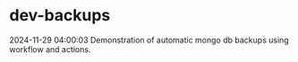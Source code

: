 # dev-backups
2024-11-29 04:00:03 Demonstration of automatic mongo db backups using workflow and actions.
